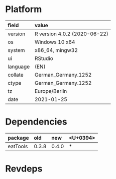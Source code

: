 # Platform

|field    |value                        |
|:--------|:----------------------------|
|version  |R version 4.0.2 (2020-06-22) |
|os       |Windows 10 x64               |
|system   |x86_64, mingw32              |
|ui       |RStudio                      |
|language |(EN)                         |
|collate  |German_Germany.1252          |
|ctype    |German_Germany.1252          |
|tz       |Europe/Berlin                |
|date     |2021-01-25                   |

# Dependencies

|package  |old   |new   |<U+0394>  |
|:--------|:-----|:-----|:--|
|eatTools |0.3.8 |0.4.0 |*  |

# Revdeps

